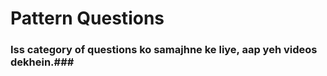 # Pattern Questions #

### Iss category of questions ko samajhne ke liye, aap yeh videos dekhein.###




